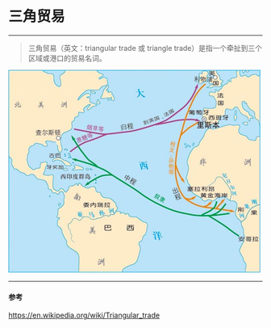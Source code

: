 # 三角贸易
------
> 三角贸易（英文：triangular trade 或 triangle trade）是指一个牵扯到三个区域或港口的贸易名词。

![](https://github.com/mulinfro/Triangle-in-Human-goodie-bag/raw/master/images/trade_of_3_area.jpg)

------
#### 参考
https://en.wikipedia.org/wiki/Triangular_trade
